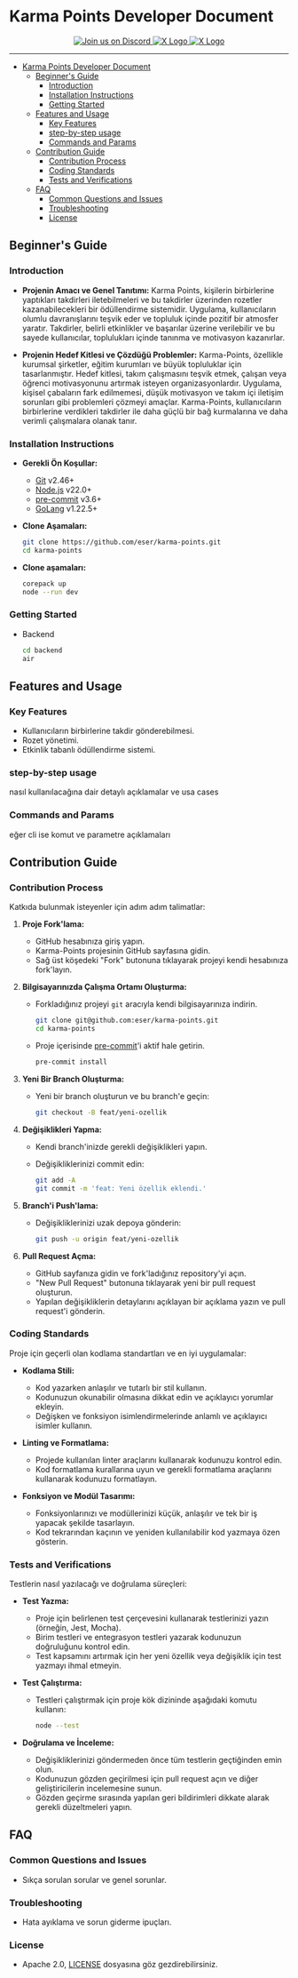 # Karma Points Developer Document

<p align="center">
  <p align="center">
    <a href="https://discord.com/invite/ckS4huSvEk">
      <img src="https://img.shields.io/badge/Join%20us%20on%20Discord-7289DA?style=for-the-badge&logo=discord&logoColor=white" alt="Join us on Discord" />
    </a>
    <a href="https://x.com/eserozvataf">
      <img src="https://img.shields.io/badge/@eserozvataf-000000?style=for-the-badge&logo=x&logoColor=white" alt="X Logo" />
    </a>
    <a href="https://x.com/sameterkanboz">
      <img src="https://img.shields.io/badge/@sameterkanboz-000000?style=for-the-badge&logo=x&logoColor=white" alt="X Logo" />
    </a>
  </p>
</p>

---

- [Karma Points Developer Document](#karma-points-developer-document)
  - [Beginner's Guide](#beginners-guide)
    - [Introduction](#introduction)
    - [Installation Instructions](#installation-instructions)
    - [Getting Started](#getting-started)
  - [Features and Usage](#features-and-usage)
    - [Key Features](#key-features)
    - [step-by-step usage](#step-by-step-usage)
    - [Commands and Params](#commands-and-params)
  - [Contribution Guide](#contribution-guide)
    - [Contribution Process](#contribution-process)
    - [Coding Standards](#coding-standards)
    - [Tests and Verifications](#tests-and-verifications)
  - [FAQ](#faq)
    - [Common Questions and Issues](#common-questions-and-issues)
    - [Troubleshooting](#troubleshooting)
    - [License](#license)

## Beginner's Guide

### Introduction

- **Projenin Amacı ve Genel Tanıtımı:**
  Karma Points, kişilerin birbirlerine yaptıkları takdirleri iletebilmeleri ve bu takdirler üzerinden rozetler kazanabilecekleri bir ödüllendirme sistemidir. Uygulama, kullanıcıların olumlu davranışlarını teşvik eder ve topluluk içinde pozitif bir atmosfer yaratır. Takdirler, belirli etkinlikler ve başarılar üzerine verilebilir ve bu sayede kullanıcılar, toplulukları içinde tanınma ve motivasyon kazanırlar.

- **Projenin Hedef Kitlesi ve Çözdüğü Problemler:**
  Karma-Points, özellikle kurumsal şirketler, eğitim kurumları ve büyük topluluklar için tasarlanmıştır. Hedef kitlesi, takım çalışmasını teşvik etmek, çalışan veya öğrenci motivasyonunu artırmak isteyen organizasyonlardır. Uygulama, kişisel çabaların fark edilmemesi, düşük motivasyon ve takım içi iletişim sorunları gibi problemleri çözmeyi amaçlar. Karma-Points, kullanıcıların birbirlerine verdikleri takdirler ile daha güçlü bir bağ kurmalarına ve daha verimli çalışmalara olanak tanır.

### Installation Instructions

- **Gerekli Ön Koşullar:**

  - [Git](https://git-scm.com/) v2.46+
  - [Node.js](https://nodejs.org/) v22.0+
  - [pre-commit](https://pre-commit.com/) v3.6+
  - [GoLang](https://go.dev/doc/install) v1.22.5+

- **Clone Aşamaları:**

  ```bash
  git clone https://github.com/eser/karma-points.git
  cd karma-points
  ```

- **Clone aşamaları:**

  ```bash
  corepack up
  node --run dev
  ```

### Getting Started

- Backend
  
  ```bash
  cd backend
  air
  ```

## Features and Usage

### Key Features

- Kullanıcıların birbirlerine takdir gönderebilmesi.
- Rozet yönetimi.
- Etkinlik tabanlı ödüllendirme sistemi.

### step-by-step usage

nasıl kullanılacağına dair detaylı açıklamalar ve usa cases

### Commands and Params

eğer cli ise komut ve parametre açıklamaları

## Contribution Guide

### Contribution Process

Katkıda bulunmak isteyenler için adım adım talimatlar:

1. **Proje Fork'lama:**

   - GitHub hesabınıza giriş yapın.
   - Karma-Points projesinin GitHub sayfasına gidin.
   - Sağ üst köşedeki "Fork" butonuna tıklayarak projeyi kendi hesabınıza fork'layın.

2. **Bilgisayarınızda Çalışma Ortamı Oluşturma:**

   - Forkladığınız projeyi `git` aracıyla kendi bilgisayarınıza indirin.

     ```bash
     git clone git@github.com:eser/karma-points.git
     cd karma-points
     ```

   - Proje içerisinde [pre-commit](https://pre-commit.com/)'i aktif hale getirin.

     ```bash
     pre-commit install
     ```

3. **Yeni Bir Branch Oluşturma:**

   - Yeni bir branch oluşturun ve bu branch'e geçin:

     ```bash
     git checkout -B feat/yeni-ozellik
     ```

4. **Değişiklikleri Yapma:**

   - Kendi branch'inizde gerekli değişiklikleri yapın.

   - Değişikliklerinizi commit edin:

     ```bash
     git add -A
     git commit -m 'feat: Yeni özellik eklendi.'
     ```

5. **Branch'i Push'lama:**

   - Değişikliklerinizi uzak depoya gönderin:

     ```bash
     git push -u origin feat/yeni-ozellik
     ```

6. **Pull Request Açma:**
   - GitHub sayfanıza gidin ve fork'ladığınız repository'yi açın.
   - "New Pull Request" butonuna tıklayarak yeni bir pull request oluşturun.
   - Yapılan değişikliklerin detaylarını açıklayan bir açıklama yazın ve pull request'i gönderin.

### Coding Standards

Proje için geçerli olan kodlama standartları ve en iyi uygulamalar:

- **Kodlama Stili:**

  - Kod yazarken anlaşılır ve tutarlı bir stil kullanın.
  - Kodunuzun okunabilir olmasına dikkat edin ve açıklayıcı yorumlar ekleyin.
  - Değişken ve fonksiyon isimlendirmelerinde anlamlı ve açıklayıcı isimler kullanın.

- **Linting ve Formatlama:**

  - Projede kullanılan linter araçlarını kullanarak kodunuzu kontrol edin.
  - Kod formatlama kurallarına uyun ve gerekli formatlama araçlarını kullanarak kodunuzu formatlayın.

- **Fonksiyon ve Modül Tasarımı:**
  - Fonksiyonlarınızı ve modüllerinizi küçük, anlaşılır ve tek bir iş yapacak şekilde tasarlayın.
  - Kod tekrarından kaçının ve yeniden kullanılabilir kod yazmaya özen gösterin.

### Tests and Verifications

Testlerin nasıl yazılacağı ve doğrulama süreçleri:

- **Test Yazma:**

  - Proje için belirlenen test çerçevesini kullanarak testlerinizi yazın (örneğin, Jest, Mocha).
  - Birim testleri ve entegrasyon testleri yazarak kodunuzun doğruluğunu kontrol edin.
  - Test kapsamını artırmak için her yeni özellik veya değişiklik için test yazmayı ihmal etmeyin.

- **Test Çalıştırma:**

  - Testleri çalıştırmak için proje kök dizininde aşağıdaki komutu kullanın:

    ```bash
    node --test
    ```

- **Doğrulama ve İnceleme:**
  - Değişikliklerinizi göndermeden önce tüm testlerin geçtiğinden emin olun.
  - Kodunuzun gözden geçirilmesi için pull request açın ve diğer geliştiricilerin incelemesine sunun.
  - Gözden geçirme sırasında yapılan geri bildirimleri dikkate alarak gerekli düzeltmeleri yapın.

## FAQ

### Common Questions and Issues

- Sıkça sorulan sorular ve genel sorunlar.

### Troubleshooting

- Hata ayıklama ve sorun giderme ipuçları.

### License

- Apache 2.0, [LICENSE](LICENSE) dosyasına göz gezdirebilirsiniz.
